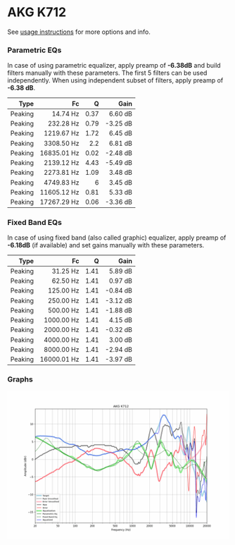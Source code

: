 # AKG K712
See [usage instructions](https://github.com/jaakkopasanen/AutoEq#usage) for more options and info.

### Parametric EQs
In case of using parametric equalizer, apply preamp of **-6.38dB** and build filters manually
with these parameters. The first 5 filters can be used independently.
When using independent subset of filters, apply preamp of **-6.38 dB**.

| Type    | Fc          |    Q | Gain     |
|--------:|------------:|-----:|---------:|
| Peaking | 14.74 Hz    | 0.37 | 6.60 dB  |
| Peaking | 232.28 Hz   | 0.79 | -3.25 dB |
| Peaking | 1219.67 Hz  | 1.72 | 6.45 dB  |
| Peaking | 3308.50 Hz  | 2.2  | 6.81 dB  |
| Peaking | 16835.01 Hz | 0.02 | -2.48 dB |
| Peaking | 2139.12 Hz  | 4.43 | -5.49 dB |
| Peaking | 2273.81 Hz  | 1.09 | 3.48 dB  |
| Peaking | 4749.83 Hz  | 6    | 3.45 dB  |
| Peaking | 11605.12 Hz | 0.81 | 5.33 dB  |
| Peaking | 17267.29 Hz | 0.06 | -3.36 dB |

### Fixed Band EQs
In case of using fixed band (also called graphic) equalizer, apply preamp of **-6.18dB**
(if available) and set gains manually with these parameters.

| Type    | Fc          |    Q | Gain     |
|--------:|------------:|-----:|---------:|
| Peaking | 31.25 Hz    | 1.41 | 5.89 dB  |
| Peaking | 62.50 Hz    | 1.41 | 0.97 dB  |
| Peaking | 125.00 Hz   | 1.41 | -0.84 dB |
| Peaking | 250.00 Hz   | 1.41 | -3.12 dB |
| Peaking | 500.00 Hz   | 1.41 | -1.88 dB |
| Peaking | 1000.00 Hz  | 1.41 | 4.15 dB  |
| Peaking | 2000.00 Hz  | 1.41 | -0.32 dB |
| Peaking | 4000.00 Hz  | 1.41 | 3.00 dB  |
| Peaking | 8000.00 Hz  | 1.41 | -2.94 dB |
| Peaking | 16000.01 Hz | 1.41 | -3.97 dB |

### Graphs
![](./AKG%20K712.png)